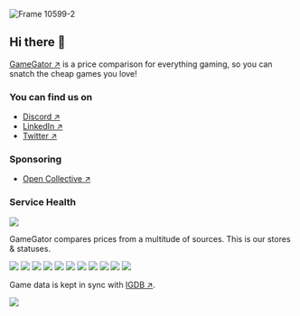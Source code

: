 ![Frame 10599-2](https://github.com/gamegatornet/.github/assets/35841182/8141088b-c368-47e8-a4b7-a3f53d805792)

## Hi there 👋

[GameGator ↗](https://gamegator.net) is a price comparison for everything gaming, so you can snatch the cheap games you love!

### You can find us on
* [Discord ↗](https://discord.com/invite/GRD85KY)
* [LinkedIn ↗](https://www.linkedin.com/company/gamegator)
* [Twitter ↗](https://twitter.com/gamegatornet)

### Sponsoring
* [Open Collective ↗](https://opencollective.com/gamegator)

### Service Health

![](https://healthchecks.io/badge/787e8634-e44a-48a8-bd4f-6656aa/J0XZI_50/api.svg)

GameGator compares prices from a multitude of sources. This is our stores & statuses.

![](https://healthchecks.io/badge/787e8634-e44a-48a8-bd4f-6656aa/oqU6UpXs/2game.svg)
![](https://healthchecks.io/badge/787e8634-e44a-48a8-bd4f-6656aa/UpIoJOwx/eneba.svg)
![](https://healthchecks.io/badge/787e8634-e44a-48a8-bd4f-6656aa/yDI7I9Lr/epic.svg)
![](https://healthchecks.io/badge/787e8634-e44a-48a8-bd4f-6656aa/RyhNg5st/fanatical.svg)
![](https://healthchecks.io/badge/787e8634-e44a-48a8-bd4f-6656aa/1BJ2oTjP/gog.svg)
![](https://healthchecks.io/badge/787e8634-e44a-48a8-bd4f-6656aa/hi2wH9Un/greenmangaming.svg)
![](https://healthchecks.io/badge/787e8634-e44a-48a8-bd4f-6656aa/nCDLCxrR/hrk.svg)
![](https://healthchecks.io/badge/787e8634-e44a-48a8-bd4f-6656aa/RPGacxlA/k4g.svg)
![](https://healthchecks.io/badge/787e8634-e44a-48a8-bd4f-6656aa/1QN-doTn/kinguin.svg)
![](https://healthchecks.io/badge/787e8634-e44a-48a8-bd4f-6656aa/gTOAql-2/mmoga.svg)
![](https://healthchecks.io/badge/787e8634-e44a-48a8-bd4f-6656aa/fv0Gw6KH/steam.svg)

Game data is kept in sync with [IGDB ↗](https://www.igdb.com).

![](https://healthchecks.io/badge/787e8634-e44a-48a8-bd4f-6656aa/RU0EJE8j/igdb.svg)






